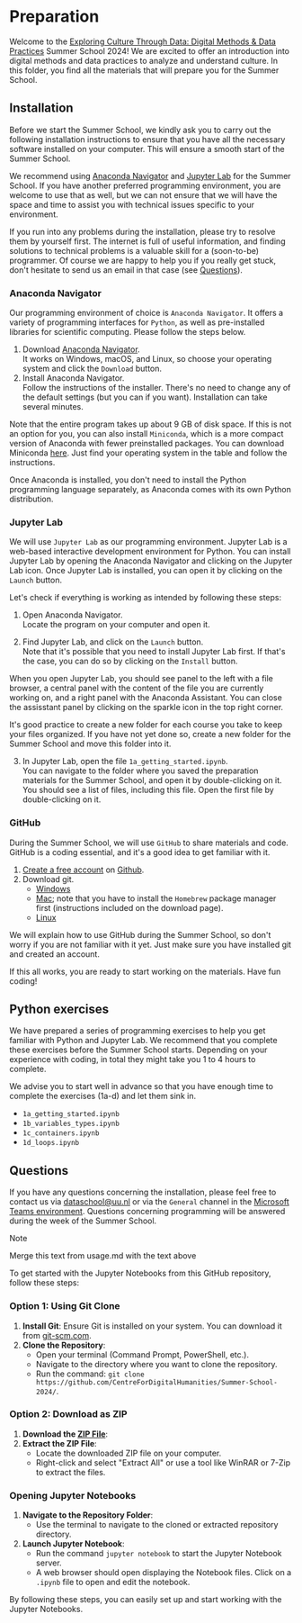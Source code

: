 # Preparation
Welcome to the [Exploring Culture Through Data: Digital Methods & Data Practices](https://utrechtsummerschool.nl/courses/humanities/exploring-culture-through-data-digital-methods-data-practices) Summer School 2024! We are excited to offer an introduction into digital methods and data practices to analyze and understand culture. In this folder, you find all the materials that will prepare you for the Summer School. 

## Installation
Before we start the Summer School, we kindly ask you to carry out the following installation instructions to ensure that you have all the necessary software installed on your computer. This will ensure a smooth start of the Summer School. 

We recommend using [Anaconda Navigator](#anaconda-navigator) and [Jupyter Lab](#jupyter-lab) for the Summer School. If you have another preferred programming environment, you are welcome to use that as well, but we can not ensure that we will have the space and time to assist you with technical issues specific to your environment. 

If you run into any problems during the installation, please try to resolve them by yourself first. The internet is full of useful information, and finding solutions to technical problems is a valuable skill for a (soon-to-be) programmer. Of course we are happy to help you if you really get stuck, don't hesitate to send us an email in that case (see [Questions](#Questions)). 

### Anaconda Navigator
Our programming environment of choice is `Anaconda Navigator`. It offers a variety of programming interfaces for `Python`, as well as pre-installed libraries for scientific computing. Please follow the steps below.

1) Download [Anaconda Navigator](https://www.anaconda.com/download/success).\
It works on Windows, macOS, and Linux, so choose your operating system and click the `Download` button.
2) Install Anaconda Navigator. \
Follow the instructions of the installer. There's no need to change any of the default settings (but you can if you want). Installation can take several minutes. 

Note that the entire program takes up about 9 GB of disk space. If this is not an option for you, you can also install `Miniconda`, which is a more compact version of Anaconda with fewer preinstalled packages. You can download Miniconda [here](https://docs.conda.io/en/latest/miniconda.html). Just find your operating system in the table and follow the instructions. 

Once Anaconda is installed, you don't need to install the Python programming language separately, as Anaconda comes with its own Python distribution. 

### Jupyter Lab
We will use `Jupyter Lab` as our programming environment. Jupyter Lab is a web-based interactive development environment for Python. You can install Jupyter Lab by opening the Anaconda Navigator and clicking on the Jupyter Lab icon. Once Jupyter Lab is installed, you can open it by clicking on the `Launch` button. 

Let's check if everything is working as intended by following these steps: 
1) Open Anaconda Navigator. \
Locate the program on your computer and open it.

2) Find Jupyter Lab, and click on the `Launch` button.\
Note that it's possible that you need to install Jupyter Lab first. If that's the case, you can do so by clicking on the `Install` button. 

When you open Jupyter Lab, you should see panel to the left with a file browser, a central panel with the content of the file you are currently working on, and a right panel with the Anaconda Assistant. You can close the assisstant panel by clicking on the sparkle icon in the top right corner. 

It's good practice to create a new folder for each course you take to keep your files organized. If you have not yet done so, create a new folder for the Summer School and move this folder into it. 

3) In Jupyter Lab, open the file `1a_getting_started.ipynb`. \
You can navigate to the folder where you saved the preparation materials for the Summer School, and open it by double-clicking on it. You should see a list of files, including this file. Open the first file by double-clicking on it. 

### GitHub
During the Summer School, we will use `GitHub` to share materials and code. GitHub is a coding essential, and it's a good idea to get familiar with it.
1) [Create a free account](https://docs.github.com/en/get-started/start-your-journey/creating-an-account-on-github) on [Github](https://github.com/). 
2) Download git. 
    -  [Windows](https://git-scm.com/download/win)
    -  [Mac](https://git-scm.com/download/mac); note that you have to install the `Homebrew` package manager first (instructions included on the download page).
    -  [Linux](https://git-scm.com/download/linux)
    
We will explain how to use GitHub during the Summer School, so don't worry if you are not familiar with it yet. Just make sure you have installed git and created an account. 

If this all works, you are ready to start working on the materials. Have fun coding! 

## Python exercises

We have prepared a series of programming exercises to help you get familiar with Python and Jupyter Lab. We recommend that you complete these exercises before the Summer School starts. Depending on your experience with coding, in total they might take you 1 to 4 hours to complete. 

We advise you to start well in advance so that you have enough time to complete the exercises (1a-d) and let them sink in.
- `1a_getting_started.ipynb`
- `1b_variables_types.ipynb`
- `1c_containers.ipynb`
- `1d_loops.ipynb`

## Questions
If you have any questions concerning the installation, please feel free to contact us via [dataschool@uu.nl](mailto:dataschool@uu.nl) or via the `General` channel in the [Microsoft Teams environment](https://teams.microsoft.com/l/team/19%3A926dtqI1Uod7YGRNC4KXgFrLUXJ5WFIdYBFSprh_2oU1%40thread.tacv2/conversations?groupId=004ee296-bab8-40e0-a27a-5f5852d3e0ab&tenantId=d72758a0-a446-4e0f-a0aa-4bf95a4a10e7). Questions concerning programming will be answered during the week of the Summer School. 


> [!NOTE]
> Merge this text from usage.md with the text above
 
To get started with the Jupyter Notebooks from this GitHub repository, follow these steps:

### Option 1: Using Git Clone
1. **Install Git**: Ensure Git is installed on your system. You can download it from [git-scm.com](https://git-scm.com).
2. **Clone the Repository**:
   - Open your terminal (Command Prompt, PowerShell, etc.).
   - Navigate to the directory where you want to clone the repository.
   - Run the command: `git clone https://github.com/CentreForDigitalHumanities/Summer-School-2024/`.

### Option 2: Download as ZIP
1. **Download the [ZIP File](https://github.com/CentreForDigitalHumanities/Summer-School-2024/archive/refs/heads/main.zip)**:
2. **Extract the ZIP File**:
   - Locate the downloaded ZIP file on your computer.
   - Right-click and select "Extract All" or use a tool like WinRAR or 7-Zip to extract the files.

### Opening Jupyter Notebooks
1. **Navigate to the Repository Folder**:
   - Use the terminal to navigate to the cloned or extracted repository directory.
2. **Launch Jupyter Notebook**:
   - Run the command `jupyter notebook` to start the Jupyter Notebook server.
   - A web browser should open displaying the Notebook files. Click on a `.ipynb` file to open and edit the notebook.

By following these steps, you can easily set up and start working with the Jupyter Notebooks.
